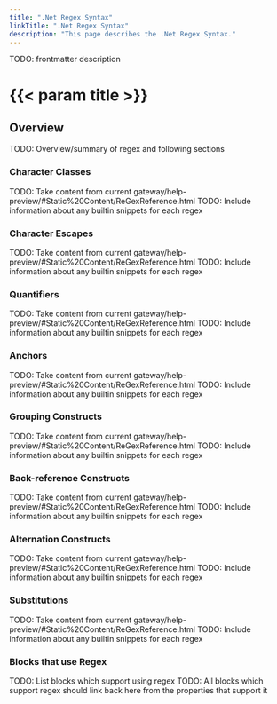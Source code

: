 ```yaml
---
title: ".Net Regex Syntax"
linkTitle: ".Net Regex Syntax"
description: "This page describes the .Net Regex Syntax."
---
```

TODO: frontmatter description

# {{< param title >}}

## Overview

TODO: Overview/summary of regex and following sections

### Character Classes

TODO: Take content from current gateway/help-preview/#Static%20Content/ReGexReference.html
TODO: Include information about any builtin snippets for each regex

### Character Escapes

TODO: Take content from current gateway/help-preview/#Static%20Content/ReGexReference.html
TODO: Include information about any builtin snippets for each regex

### Quantifiers

TODO: Take content from current gateway/help-preview/#Static%20Content/ReGexReference.html
TODO: Include information about any builtin snippets for each regex

### Anchors

TODO: Take content from current gateway/help-preview/#Static%20Content/ReGexReference.html
TODO: Include information about any builtin snippets for each regex

### Grouping Constructs

TODO: Take content from current gateway/help-preview/#Static%20Content/ReGexReference.html
TODO: Include information about any builtin snippets for each regex

### Back-reference Constructs

TODO: Take content from current gateway/help-preview/#Static%20Content/ReGexReference.html
TODO: Include information about any builtin snippets for each regex

### Alternation Constructs

TODO: Take content from current gateway/help-preview/#Static%20Content/ReGexReference.html
TODO: Include information about any builtin snippets for each regex

### Substitutions

TODO: Take content from current gateway/help-preview/#Static%20Content/ReGexReference.html
TODO: Include information about any builtin snippets for each regex

### Blocks that use Regex

TODO: List blocks which support using regex
TODO: All blocks which support regex should link back here from the properties that support it
